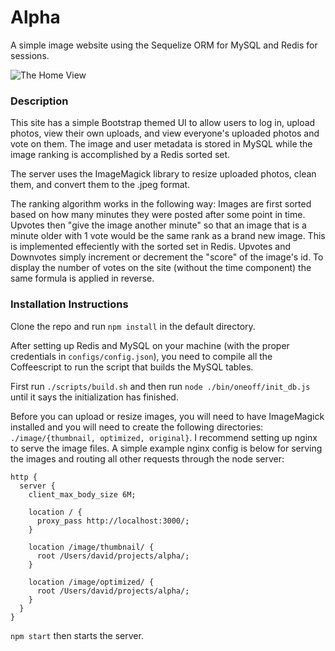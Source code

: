 Alpha
=============

A simple image website using the Sequelize ORM for MySQL and Redis for sessions.

![The Home View](https://www.dropbox.com/s/9cygmrd9imcm1fb/Screenshot%202014-10-28%2012.03.50.png?dl=1 "The homescreen")

### Description

This site has a simple Bootstrap themed UI to allow users to log in, upload photos, view their own uploads, and view everyone's uploaded photos and vote on them. The image and user metadata is stored in MySQL while the image ranking is accomplished by a Redis sorted set.

The server uses the ImageMagick library to resize uploaded photos, clean them, and convert them to the .jpeg format.

The ranking algorithm works in the following way: Images are first sorted based on how many minutes they were posted after some point in time. Upvotes then "give the image another minute" so that an image that is a minute older with 1 vote would be the same rank as a brand new image. This is implemented effeciently with the sorted set in Redis. Upvotes and Downvotes simply increment or decrement the "score" of the image's id. To display the number of votes on the site (without the time component) the same formula is applied in reverse.

### Installation Instructions

Clone the repo and run `npm install` in the default directory.

After setting up Redis and MySQL on your machine (with the proper credentials in `configs/config.json`), 
you need to compile all the Coffeescript to run the script that builds the MySQL tables. 

First run `./scripts/build.sh` and then run `node ./bin/oneoff/init_db.js` until it says the initialization has finished.

Before you can upload or resize images, you will need to have ImageMagick installed and you will need to create the following directories: `./image/{thumbnail, optimized, original}`. I recommend setting up nginx to serve the image files. A simple example nginx config is below for serving the images and routing all other requests through the node server:

```
http {
  server {
    client_max_body_size 6M;
    
    location / {
      proxy_pass http://localhost:3000/;
    }

    location /image/thumbnail/ {
      root /Users/david/projects/alpha/;
    }

    location /image/optimized/ {
      root /Users/david/projects/alpha/;
    }
  }
}
```

`npm start` then starts the server.

